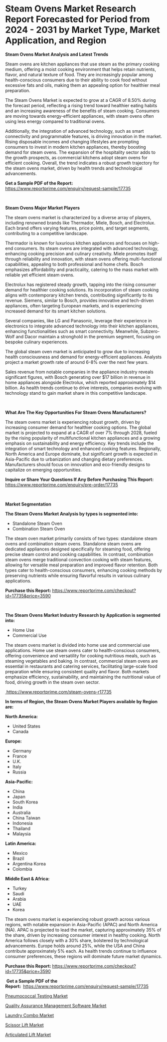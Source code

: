 <p><h1>Steam Ovens Market Research Report Forecasted for Period from 2024 -  2031 by Market Type, Market Application, and Region</h1></p><p><strong>Steam Ovens Market Analysis and Latest Trends</strong></p>
<p><p>Steam ovens are kitchen appliances that use steam as the primary cooking medium, offering a moist cooking environment that helps retain nutrients, flavor, and natural texture of food. They are increasingly popular among health-conscious consumers due to their ability to cook food without excessive fats and oils, making them an appealing option for healthier meal preparation. </p><p>The Steam Ovens Market is expected to grow at a CAGR of 8.50% during the forecast period, reflecting a rising trend toward healthier eating habits and an increasing awareness of the benefits of steam cooking. Consumers are moving towards energy-efficient appliances, with steam ovens often using less energy compared to traditional ovens. </p><p>Additionally, the integration of advanced technology, such as smart connectivity and programmable features, is driving innovation in the market. Rising disposable incomes and changing lifestyles are prompting consumers to invest in modern kitchen appliances, thereby boosting demand for steam ovens. The expansion of the hospitality sector adds to the growth prospects, as commercial kitchens adopt steam ovens for efficient cooking. Overall, the trend indicates a robust growth trajectory for the steam ovens market, driven by health trends and technological advancements.</p></p>
<p><strong>Get a Sample PDF of the Report:&nbsp;</strong> <a href="https://www.reportprime.com/enquiry/request-sample/17735?utm_campaign=40&utm_medium=2&utm_source=Github&utm_content=ia&utm_term=20112024&utm_id=steam-ovens">https://www.reportprime.com/enquiry/request-sample/17735</a></p>
<p>&nbsp;</p>
<p><strong>Steam Ovens Major Market Players</strong></p>
<p><p>The steam ovens market is characterized by a diverse array of players, including renowned brands like Thermador, Miele, Bosch, and Electrolux. Each brand offers varying features, price points, and target segments, contributing to a competitive landscape.</p><p>Thermador is known for luxurious kitchen appliances and focuses on high-end consumers. Its steam ovens are integrated with advanced technology, enhancing cooking precision and culinary creativity. Miele promotes itself through reliability and innovation, with steam ovens offering multi-functional capabilities, appealing to both professional and home chefs. Bosch emphasizes affordability and practicality, catering to the mass market with reliable yet efficient steam ovens.</p><p>Electrolux has registered steady growth, tapping into the rising consumer demand for healthier cooking solutions. Its incorporation of steam cooking aligns with contemporary kitchen trends, contributing significantly to its revenue. Siemens, similar to Bosch, provides innovative and tech-driven appliances, often targeting European markets, and is experiencing increased demand for its smart kitchen solutions.</p><p>Several companies, like LG and Panasonic, leverage their experience in electronics to integrate advanced technology into their kitchen appliances, enhancing functionalities such as smart connectivity. Meanwhile, Subzero-Wolf and Dacor maintain a stronghold in the premium segment, focusing on bespoke culinary experiences.</p><p>The global steam oven market is anticipated to grow due to increasing health consciousness and demand for energy-efficient appliances. Analysts project a market growth rate of around 6-8% over the next few years. </p><p>Sales revenue from notable companies in the appliance industry reveals significant figures, with Bosch generating over $17 billion in revenue in home appliances alongside Electrolux, which reported approximately $14 billion. As health trends continue to drive interests, companies evolving with technology stand to gain market share in this competitive landscape. </p></p>
<p>&nbsp;</p>
<p><strong>What Are The Key Opportunities For Steam Ovens Manufacturers?</strong></p>
<p><p>The steam ovens market is experiencing robust growth, driven by increasing consumer demand for healthier cooking options. The global market is projected to expand at a CAGR of over 7% through 2028, fueled by the rising popularity of multifunctional kitchen appliances and a growing emphasis on sustainability and energy efficiency. Key trends include the integration of smart technology and enhanced cooking features. Regionally, North America and Europe dominate, but significant growth is expected in Asia-Pacific due to urbanization and changing dietary preferences. Manufacturers should focus on innovation and eco-friendly designs to capitalize on emerging opportunities.</p></p>
<p><strong>Inquire or Share Your Questions If Any Before Purchasing This Report:</strong> <a href="https://www.reportprime.com/enquiry/pre-order/17735?utm_campaign=40&utm_medium=2&utm_source=Github&utm_content=ia&utm_term=20112024&utm_id=steam-ovens">https://www.reportprime.com/enquiry/pre-order/17735</a></p>
<p>&nbsp;</p>
<p><strong>Market Segmentation</strong></p>
<p><strong>The Steam Ovens Market Analysis by types is segmented into:</strong></p>
<p><ul><li>Standalone Steam Oven</li><li>Combination Steam Oven</li></ul></p>
<p><p>The steam oven market primarily consists of two types: standalone steam ovens and combination steam ovens. Standalone steam ovens are dedicated appliances designed specifically for steaming food, offering precise steam control and cooking capabilities. In contrast, combination steam ovens merge traditional convection cooking with steam features, allowing for versatile meal preparation and improved flavor retention. Both types cater to health-conscious consumers, enhancing cooking methods by preserving nutrients while ensuring flavorful results in various culinary applications.</p></p>
<p><strong>Purchase this Report:&nbsp;</strong><a href="https://www.reportprime.com/checkout?id=17735&price=3590&utm_campaign=40&utm_medium=2&utm_source=Github&utm_content=ia&utm_term=20112024&utm_id=steam-ovens">https://www.reportprime.com/checkout?id=17735&price=3590</a></p>
<p>&nbsp;</p>
<p><strong>The Steam Ovens Market Industry Research by Application is segmented into:</strong></p>
<p><ul><li>Home Use</li><li>Commercial Use</li></ul></p>
<p><p>The steam ovens market is divided into home use and commercial use applications. Home use steam ovens cater to health-conscious consumers, offering convenience and versatility for cooking nutritious meals, such as steaming vegetables and baking. In contrast, commercial steam ovens are essential in restaurants and catering services, facilitating large-scale food preparation while ensuring consistent quality and flavor. Both markets emphasize efficiency, sustainability, and maintaining the nutritional value of food, driving growth in the steam oven sector.</p></p>
<p><a href="https://www.reportprime.com/steam-ovens-r17735?utm_campaign=40&utm_medium=2&utm_source=Github&utm_content=ia&utm_term=20112024&utm_id=steam-ovens">&nbsp;https://www.reportprime.com/steam-ovens-r17735</a></p>
<p><strong>In terms of Region, the Steam Ovens Market Players available by Region are:</strong></p>
<p>
    <p> <strong> North America: </strong>
        <ul>
            <li>United States</li>
            <li>Canada</li>
        </ul>
        </p> 
    <p> <strong> Europe: </strong>
        <ul>
            <li>Germany</li>
            <li>France</li>
            <li>U.K.</li>
            <li>Italy</li>
            <li>Russia</li>
        </ul>
        </p> 
    <p> <strong> Asia-Pacific: </strong>
        <ul>
            <li>China</li>
            <li>Japan</li>
            <li>South Korea</li>
            <li>India</li>
            <li>Australia</li>
            <li>China Taiwan</li>
            <li>Indonesia</li>
            <li>Thailand</li>
            <li>Malaysia</li>
        </ul>
        </p> 
    <p> <strong> Latin America: </strong>
        <ul>
            <li>Mexico</li>
            <li>Brazil</li>
            <li>Argentina Korea</li>
            <li>Colombia</li>
        </ul>
        </p> 
    <p> <strong> Middle East & Africa: </strong>
        <ul>
            <li>Turkey</li>
            <li>Saudi</li>
            <li>Arabia</li>
            <li>UAE</li>
            <li>Korea</li>
        </ul>
    </p>
    </p>
<p><p>The steam ovens market is experiencing robust growth across various regions, with notable expansion in Asia-Pacific (APAC) and North America (NA). APAC is projected to lead the market, capturing approximately 35% of the share, driven by increasing consumer interest in healthy cooking. North America follows closely with a 30% share, bolstered by technological advancements. Europe holds around 25%, while the USA and China contribute approximately 5% each. As health trends continue to influence consumer preferences, these regions will dominate future market dynamics.</p></p>
<p><strong>Purchase this Report: </strong><a href="https://www.reportprime.com/checkout?id=17735&price=3590&utm_campaign=40&utm_medium=2&utm_source=Github&utm_content=ia&utm_term=20112024&utm_id=steam-ovens">https://www.reportprime.com/checkout?id=17735&price=3590</a></p>
<p>&nbsp;<strong>Get a Sample PDF of the Report:&nbsp;&nbsp;</strong><a href="https://www.reportprime.com/enquiry/request-sample/17735?utm_campaign=40&utm_medium=2&utm_source=Github&utm_content=ia&utm_term=20112024&utm_id=steam-ovens">https://www.reportprime.com/enquiry/request-sample/17735</a></p>
<p><strong></strong></p>
<p><p><a href="https://issuu.com/reportprime-2/docs/pneumococcal-testing-market-size-20_c83bb59ab5ded7?utm_campaign=40&utm_medium=2&utm_source=Github&utm_content=ia&utm_term=20112024&utm_id=steam-ovens">Pneumococcal Testing Market</a></p><p><a href="https://issuu.com/reportprime-2/docs/quality-assurance-management-softwa_06e3ff14ea42dd?utm_campaign=40&utm_medium=2&utm_source=Github&utm_content=ia&utm_term=20112024&utm_id=steam-ovens">Quality Assurance Management Software Market</a></p><p><a href="https://github.com/DixieGrimes/Market-Research-Report-List-1/blob/main/laundry-combo-market.md?utm_campaign=40&utm_medium=2&utm_source=Github&utm_content=ia&utm_term=20112024&utm_id=steam-ovens">Laundry Combo Market</a></p><p><a href="https://www.linkedin.com/pulse/scissor-lift-market-size-status-forecast-2024-2031-pgtde?utm_campaign=40&utm_medium=2&utm_source=Github&utm_content=ia&utm_term=20112024&utm_id=steam-ovens">Scissor Lift Market</a></p><p><a href="https://www.linkedin.com/pulse/strategic-forecast-articulated-lift-market-growth-trends-sjwwe?utm_campaign=40&utm_medium=2&utm_source=Github&utm_content=ia&utm_term=20112024&utm_id=steam-ovens">Articulated Lift Market</a></p></p>